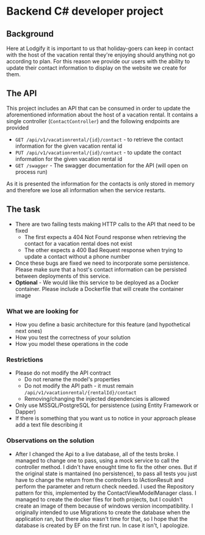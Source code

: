 # Backend C# developer project

## Background

Here at Lodgify it is important to us that holiday-goers can keep in contact with the host of the vacation rental they're enjoying should anything not go according to plan. For this reason we provide our users with the ability to update their contact information to display on the website we create for them.

## The API

This project includes an API that can be consumed in order to update the aforementioned information about the host of a vacation rental. It contains a single controller (`ContactController`) and the following endpoints are provided

- `GET /api/v1/vacationrental/{id}/contact` - to retrieve the contact information for the given vacation rental id
- `PUT /api/v1/vacationrental/{id}/contact` - to update the contact information for the given vacation rental id
- `GET /swagger` - The swagger documentation for the API (will open on process run)

As it is presented the information for the contacts is only stored in memory and therefore we lose all information when the service restarts.

## The task

- There are two failing tests making HTTP calls to the API that need to be fixed
  - The first expects a 404 Not Found response when retrieving the contact for a vacation rental does not exist
  - The other expects a 400 Bad Request response when trying to update a contact without a phone number
- Once these bugs are fixed we need to incorporate some persistence. Please make sure that a host's contact information can be persisted between deployments of this service.
- **Optional** - We would like this service to be deployed as a Docker container. Please include a Dockerfile that will create the container image

### What we are looking for

- How you define a basic architecture for this feature (and hypothetical next ones)
- How you test the correctness of your solution
- How you model these operations in the code

### Restrictions

- Please do not modify the API contract
  - Do not rename the model's properties
  - Do not modify the API path - it must remain `/api/v1/vacationrental/{rentalId}/contact`
  - Removing/changing the injected dependencies is allowed
- Only use MSSQL/PostgreSQL for persistence (using Entity Framework or Dapper)
- If there is something that you want us to notice in your approach please add a text file describing it

### Observations on the solution
- After I changed the Api to a live database, all of the tests broke. I managed to change one to pass, using a mock service to call the controller method.
I didn't have enought time to fix the other ones. But if the original state is mantained (no persistence), to pass all tests you just have to change the return from 
the controllers to IActionResult and perform the parameter and return check needed.
I used the Repository pattern for this, implemented by the ContactViewModelManager class.
I managed to create the docker files for both projects, but I couldn't create an image of them because of windows version incompatibility.
I originally intended to use Migrations to create the database when the application ran, but there also wasn't time for that, so I hope that the database is created
by EF on the first run. In case it isn't, I apologize.